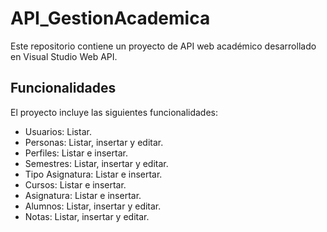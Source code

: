 # API_GestionAcademica

Este repositorio contiene un proyecto de API web académico desarrollado en Visual Studio Web API.

## Funcionalidades

El proyecto incluye las siguientes funcionalidades:

- Usuarios: Listar.
- Personas: Listar, insertar y editar.
- Perfiles: Listar e insertar.
- Semestres: Listar, insertar y editar.
- Tipo Asignatura: Listar e insertar.
- Cursos: Listar e insertar.
- Asignatura: Listar e insertar.
- Alumnos: Listar, insertar y editar.
- Notas: Listar, insertar y editar.
